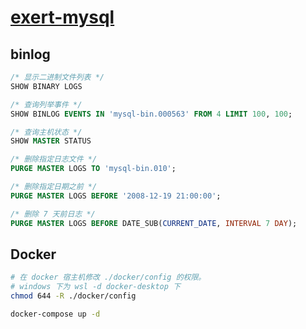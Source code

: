 # [exert-mysql](https://github.com/chaosannals/exert-mysql)

## binlog

```sql
/* 显示二进制文件列表 */
SHOW BINARY LOGS

/* 查询列举事件 */
SHOW BINLOG EVENTS IN 'mysql-bin.000563' FROM 4 LIMIT 100, 100;

/* 查询主机状态 */
SHOW MASTER STATUS

/* 删除指定日志文件 */
PURGE MASTER LOGS TO 'mysql-bin.010';

/* 删除指定日期之前 */
PURGE MASTER LOGS BEFORE '2008-12-19 21:00:00';

/* 删除 7 天前日志 */
PURGE MASTER LOGS BEFORE DATE_SUB(CURRENT_DATE, INTERVAL 7 DAY);
```


## Docker

```sh
# 在 docker 宿主机修改 ./docker/config 的权限。
# windows 下为 wsl -d docker-desktop 下
chmod 644 -R ./docker/config
```

```sh
docker-compose up -d
```
